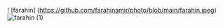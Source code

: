 

! [farahin] (https://github.com/farahinamir/photo/blob/main/farahin.jpeg)
![farahin (1)](https://github.com/user-attachments/assets/55098868-6c1c-4b20-96e9-4165204dcc35)
